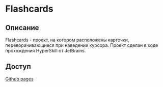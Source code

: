 # Flashcards

## Описание
Flashcards - проект, на котором расположены карточки, переворачивающиеся при наведении курсора. Проект сделан в ходе прохождения HyperSkill от JetBrains.

## Доступ
[Github pages](https://xeniasv.github.io/Flashcards/)
